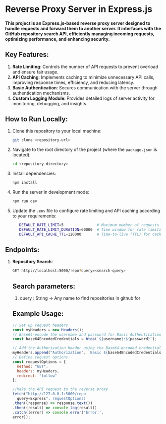 # Reverse Proxy Server in Express.js

#### This project is an Express.js-based reverse proxy server designed to handle requests and forward them to another server. It interfaces with the GitHub repository search API, efficiently managing incoming requests, optimizing performance, and enhancing security.

## Key Features:
1. **Rate Limiting**: Controls the number of API requests to prevent overload and ensure fair usage.
2. **API Caching**: Implements caching to minimize unnecessary API calls, improving response times, efficiency, and reducing latency.
3. **Basic Authentication**: Secures communication with the server through authentication mechanisms.
4. **Custom Logging Module**: Provides detailed logs of server activity for monitoring, debugging, and insights.

## How to Run Locally:

1. Clone this repository to your local machine:
   ```bash
   git clone <repository-url>
   ```

2. Navigate to the root directory of the project (where the `package.json` is located):
   ```bash
   cd <repository-directory>
   ```

3. Install dependencies:
   ```bash
   npm install
   ```

4. Run the server in development mode:
   ```bash
   npm run dev
   ```

5. Update the `.env` file to configure rate limiting and API caching according to your requirements:
   ```bash
      DEFAULT_RATE_LIMIT=5               # Maximum number of requests allowed per user within the specified duration.
      DEFAULT_RATE_LIMIT_DURATION=60000  # Time window for rate limiting in milliseconds (e.g., 60 seconds).
      DEFAULT_API_CACHE_TTL=120000       # Time-to-live (TTL) for cached API responses in milliseconds (e.g., 2 minutes).
   ```

## Endpoints:

1. **Repository Search**:
   ```bash
   GET http://localhost:5000/repo?query=<search-query>
   ```
   ## Search parameters:
   1. query : String -> Any name to find repositories in github for
   ## Example Usage:
   ```javascript
   // Set up request headers
   const myHeaders = new Headers();
   // Base64-encode the username and password for Basic Authentication
   const base64EncodedCredentials = btoa(`${username}:${password}`);

   // Add the Authorization header using the Base64-encoded credentials
   myHeaders.append("Authorization", `Basic ${base64EncodedCredentials}`)
   // Define request options
   const requestOptions = {
     method: "GET",
     headers: myHeaders,
     redirect: "follow"
   };
   
   //Make the API request to the reverse proxy
   fetch("http://127.0.0.1:5000/repo
     query=Express", requestOptions)
   .then((response) => response.text())
   .then((result) => console.log(result))
   .catch((error) => console.error('Error:',
   error));
```
